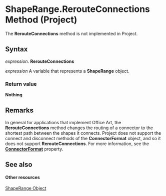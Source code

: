 
# ShapeRange.RerouteConnections Method (Project)
The  **RerouteConnections** method is not implemented in Project.

## Syntax

 _expression_. **RerouteConnections**

 _expression_ A variable that represents a **ShapeRange** object.


### Return value

 **Nothing**


## Remarks

In general for applications that implement Office Art, the  **RerouteConnections** method changes the routing of a connector to the shortest path between the shapes it connects. Project does not support the connect and disconnect methods of the **ConnectorFormat** object, and so it does not support **RerouteConnections**. For more information, see the  **[ConnectorFormat](7193b3aa-2e3f-d349-c398-d30e2878ceaa.md)** property.


## See also


#### Other resources


[ShapeRange Object](315031aa-4b8c-424b-26e7-ce15897beb05.md)